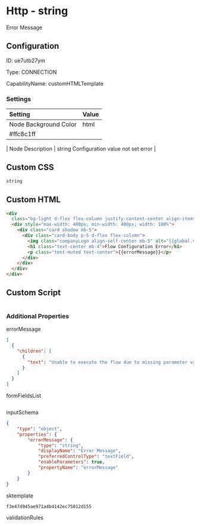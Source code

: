 # Http - string 
Error Message
## Configuration
ID:  ue7utb27ym

Type: CONNECTION 

CapabilityName: customHTMLTemplate

### Settings
| Setting | Value  |
| :------------------------ | ---------------------------------------- |
| Node Background Color | html 
#ffc8c1ff | 

| Node Description | string 
Configuration value not set error | 

## Custom CSS
```css
string 

```

## Custom HTML
```html 
<div
  class="bg-light d-flex flex-column justify-content-center align-items-center position-absolute top-0 start-0 bottom-0 end-0 overflow-auto">
  <div style="max-width: 400px; min-width: 400px; width: 100%">
    <div class="card shadow mb-5">
      <div class="card-body p-5 d-flex flex-column">
        <img class="companyLogo align-self-center mb-5" alt="{{global.variables.companyName}}" />
        <h1 class="text-center mb-4">Flow Configuration Error</h1>
        <p class="text-muted text-center">{{errorMessage}}</p>
      </div>
    </div>
  </div>
</div>
```

## Custom Script
```string 

```


### Additional Properties
errorMessage
```json 
[
  {
    "children": [
      {
        "text": "Unable to execute the flow due to missing parameter values."
      }
    ]
  }
]
```


formFieldsList
```
```


inputSchema
```json 
{
	"type": "object",
	"properties": {
		"errorMessage": {
			"type": "string",
			"displayName": "Error Message",
			"preferredControlType": "textField",
			"enableParameters": true,
			"propertyName": "errorMessage"
		}
	}
}
```


sktemplate
```string 
f3e47d945ae971a4b4142ec75012d155
```


validationRules
```
```





